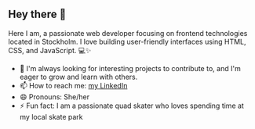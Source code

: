 ## Hey there 👋

Here I am, a passionate web developer focusing on frontend technologies located in Stockholm. 
I love building user-friendly interfaces using HTML, CSS, and JavaScript. 💻✨

- 👯 I'm always looking for interesting projects to contribute to, and I'm eager to grow and learn with others.
- 📫 How to reach me: [my LinkedIn](https://linkedin.com/in/catrintq)
- 😄 Pronouns: She/her
- ⚡ Fun fact: I am a passionate quad skater who loves spending time at my local skate park

<!--
**CatrinTQ/CatrinTQ** is a ✨ _special_ ✨ repository because its `README.md` (this file) appears on your GitHub profile.

Here are some ideas to get you started:

- 🔭 I’m currently working on ...
- 🌱 I’m currently learning ...
- 👯 I’m looking to collaborate on ...
- 🤔 I’m looking for help with ...
- 💬 Ask me about ...
- 📫 How to reach me: ...
- 😄 Pronouns: ...
- ⚡ Fun fact: ...
-->
